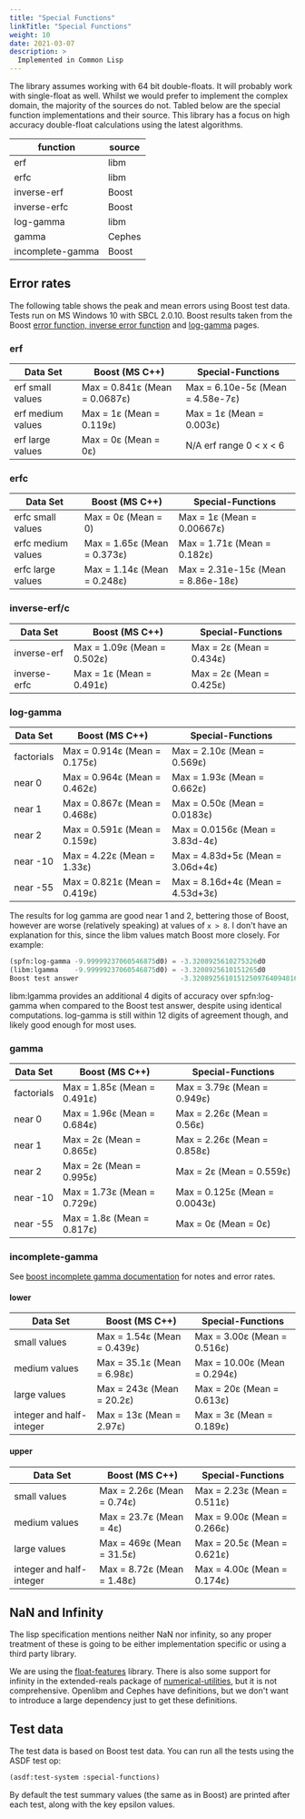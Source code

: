 ```yaml
---
title: "Special Functions"
linkTitle: "Special Functions"
weight: 10
date: 2021-03-07
description: >
  Implemented in Common Lisp
---
```


The library assumes working with 64 bit double-floats. It will
probably work with single-float as well. Whilst we would prefer to
implement the complex domain, the majority of the sources do
not. Tabled below are the special function implementations and their
source. This library has a focus on high accuracy double-float
calculations using the latest algorithms.

| function | source
| -------- | ----
| erf          |  libm
| erfc         |  libm
| inverse-erf  |  Boost
| inverse-erfc |  Boost
| log-gamma    |  libm
| gamma        |  Cephes
| incomplete-gamma | Boost


## Error rates

The following table shows the peak and mean errors using Boost test
data. Tests run on MS Windows 10 with SBCL 2.0.10. Boost results taken
from the Boost [error function,
](https://www.boost.org/doc/libs/1_69_0/libs/math/doc/html/math_toolkit/sf_erf/error_function.html)[inverse
error
function](https://www.boost.org/doc/libs/1_68_0/libs/math/doc/html/math_toolkit/sf_erf/error_inv.html)
and
[log-gamma](https://www.boost.org/doc/libs/1_74_0/libs/math/doc/html/math_toolkit/sf_gamma/lgamma.html)
pages.

### erf

| Data Set          | Boost (MS C++)                | Special-Functions                |
|------------------ |------------------------------ | -------------------------------- |
| erf small values  | Max = 0.841ε (Mean = 0.0687ε) | Max = 6.10e-5ε (Mean = 4.58e-7ε) |
| erf medium values | Max = 1ε (Mean = 0.119ε)      | Max = 1ε (Mean = 0.003ε)         |
| erf large values  | Max = 0ε (Mean = 0ε)          | N/A erf range 0 < x < 6          |



### erfc

| Data Set           | Boost (MS C++)              | Special-Functions                  |
| ---                | ---                         | ---                                |
| erfc small values  | Max = 0ε (Mean = 0)         | Max = 1ε (Mean = 0.00667ε)         |
| erfc medium values | Max = 1.65ε (Mean = 0.373ε) | Max = 1.71ε (Mean = 0.182ε)        |
| erfc large values  | Max = 1.14ε (Mean = 0.248ε) | Max = 2.31e-15ε (Mean = 8.86e-18ε) |


### inverse-erf/c

| Data Set     | Boost (MS C++)              | Special-Functions        |
| ---          | ---                         | ---                      |
| inverse-erf  | Max = 1.09ε (Mean = 0.502ε) | Max = 2ε (Mean = 0.434ε) |
| inverse-erfc | Max = 1ε (Mean = 0.491ε)    | Max = 2ε (Mean = 0.425ε) |

### log-gamma

| Data Set | Boost (MS C++) | Special-Functions |
| ---      | ---            | ---               |
| factorials | Max = 0.914ε (Mean = 0.175ε) | Max = 2.10ε (Mean = 0.569ε)      |
| near 0     | Max = 0.964ε (Mean = 0.462ε) | Max = 1.93ε (Mean = 0.662ε)      |
| near 1     | Max = 0.867ε (Mean = 0.468ε) | Max = 0.50ε (Mean = 0.0183ε)     |
| near 2     | Max = 0.591ε (Mean = 0.159ε) | Max = 0.0156ε (Mean = 3.83d-4ε)  |
| near -10   | Max = 4.22ε (Mean = 1.33ε)   | Max = 4.83d+5ε (Mean = 3.06d+4ε) |
| near -55   | Max = 0.821ε (Mean = 0.419ε) | Max = 8.16d+4ε (Mean = 4.53d+3ε) |


The results for log gamma are good near 1 and 2, bettering those of
Boost, however are worse (relatively speaking) at values of `x > 8`. I
don't have an explanation for this, since the libm values match Boost
more closely. For example:

```lisp
(spfn:log-gamma -9.99999237060546875d0) = -3.3208925610275326d0
(libm:lgamma    -9.99999237060546875d0) = -3.3208925610151265d0
Boost test answer                         -3.320892561015125097640948165422843317137
```

libm:lgamma provides an additional 4 digits of accuracy over
spfn:log-gamma when compared to the Boost test answer, despite using
identical computations. log-gamma is still within 12 digits of agreement
though, and likely good enough for most uses.

### gamma

| Data Set   | Boost (MS C++)              | Special-Functions             |
| ---        | ---                         | ---                           |
| factorials | Max = 1.85ε (Mean = 0.491ε) | Max = 3.79ε (Mean = 0.949ε)   |
| near 0     | Max = 1.96ε (Mean = 0.684ε) | Max = 2.26ε (Mean = 0.56ε)    |
| near 1     | Max = 2ε (Mean = 0.865ε)    | Max = 2.26ε (Mean = 0.858ε)   |
| near 2     | Max = 2ε (Mean = 0.995ε)    | Max = 2ε (Mean = 0.559ε)      |
| near -10   | Max = 1.73ε (Mean = 0.729ε) | Max = 0.125ε (Mean = 0.0043ε) |
| near -55   | Max = 1.8ε (Mean = 0.817ε)  | Max = 0ε (Mean = 0ε)          |

### incomplete-gamma
See [boost incomplete gamma
documentation](https://www.boost.org/doc/libs/1_80_0/libs/math/doc/html/math_toolkit/sf_gamma/igamma.html)
for notes and error rates.

#### lower
| Data Set                 | Boost (MS C++)              | Special-Functions            |
|--------------------------|-----------------------------|------------------------------|
| small values             | Max = 1.54ε (Mean = 0.439ε) | Max = 3.00ε (Mean = 0.516ε)  |
| medium values            | Max = 35.1ε (Mean = 6.98ε)  | Max = 10.00ε (Mean = 0.294ε) |
| large values             | Max = 243ε (Mean = 20.2ε)   | Max = 20ε (Mean = 0.613ε)    |
| integer and half-integer | Max = 13ε (Mean = 2.97ε)    | Max = 3ε (Mean = 0.189ε)     |

#### upper
| Data Set                 | Boost (MS C++)             | Special-Functions           |
|--------------------------|----------------------------|-----------------------------|
| small values             | Max = 2.26ε (Mean = 0.74ε) | Max = 2.23ε (Mean = 0.511ε) |
| medium values            | Max = 23.7ε (Mean = 4ε)    | Max = 9.00ε (Mean = 0.266ε) |
| large values             | Max = 469ε (Mean = 31.5ε)  | Max = 20.5ε (Mean = 0.621ε) |
| integer and half-integer | Max = 8.72ε (Mean = 1.48ε) | Max = 4.00ε (Mean = 0.174ε) |





## NaN and Infinity

The lisp specification mentions neither NaN nor infinity, so any proper
treatment of these is going to be either implementation specific or
using a third party library.

We are using the
[float-features](https://github.com/Shinmera/float-features)
library. There is also some support for infinity in the extended-reals
package of
[numerical-utilities](https://github.com/Common-Lisp-Statistics/numerical-utilities),
but it is not comprehensive. Openlibm and Cephes have definitions, but
we don't want to introduce a large dependency just to get these
definitions.

## Test data

The test data is based on Boost test data. You can run all the tests
using the ASDF test op:

```lisp
(asdf:test-system :special-functions)
```

By default the test summary values (the same as in Boost) are printed
after each test, along with the key epsilon values.
